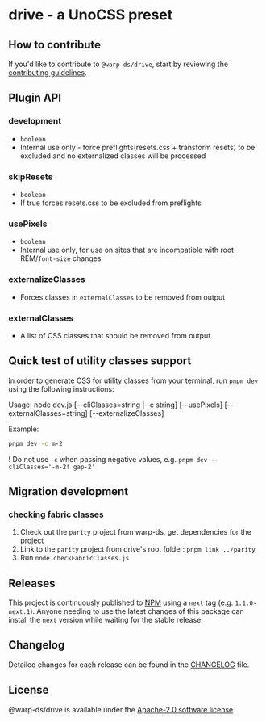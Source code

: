 # drive - a UnoCSS preset

## How to contribute

If you'd like to contribute to `@warp-ds/drive`, start by reviewing the [contributing guidelines](https://github.com/warp-ds/drive/blob/main/CONTRIBUTING.md).


## Plugin API

### development

- `boolean`
- Internal use only - force preflights(resets.css + transform resets) to be excluded and no externalized classes will be processed

### skipResets

- `boolean`
- If true forces resets.css to be excluded from preflights

### usePixels

- `boolean`
- Internal use only, for use on sites that are incompatible with root REM/`font-size` changes

### externalizeClasses

- Forces classes in `externalClasses` to be removed from output

### externalClasses

- A list of CSS classes that should be removed from output


## Quick test of utility classes support

In order to generate CSS for utility classes from your terminal, run `pnpm dev` using the following instructions:

Usage: node dev.js [--cliClasses=string | -c string] [--usePixels] [--externalClasses=string] [--externalizeClasses]

Example: 
```sh
pnpm dev -c m-2
```
! Do not use `-c` when passing negative values, e.g. `pnpm dev --cliClasses='-m-2! gap-2'`

## Migration development

### checking fabric classes

1. Check out the `parity` project from warp-ds, get dependencies for the project
2. Link to the `parity` project from drive's root folder: `pnpm link ../parity`
3. Run `node checkFabricClasses.js`

## Releases

This project is continuously published to [NPM](https://www.npmjs.com/package/@warp-ds/drive) using a `next` tag (e.g. `1.1.0-next.1`).
Anyone needing to use the latest changes of this package can install the `next` version while waiting for the stable release.


## Changelog

Detailed changes for each release can be found in the [CHANGELOG](CHANGELOG.md) file.


## License

@warp-ds/drive is available under the [Apache-2.0 software license](https://github.com/warp-ds/drive/blob/main/LICENSE).